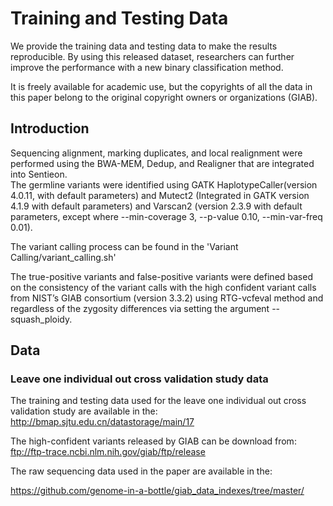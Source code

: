 # Training and Testing Data

We provide the training data and testing data to make the results reproducible. By using this released dataset, researchers can further improve the performance with a new binary classification method.<br>

It is freely available for academic use, but the copyrights of all the data in this paper belong to the original copyright owners or organizations (GIAB).<br>

Introduction
------------
Sequencing alignment, marking duplicates, and local realignment were performed using the BWA-MEM, Dedup, and Realigner that are integrated into Sentieon.<br>
The germline variants were identified using GATK HaplotypeCaller(version 4.0.11, with default parameters) and Mutect2 (Integrated in GATK version 4.1.9 with default parameters) and Varscan2 (version 2.3.9 with default parameters, except where --min-coverage 3, --p-value 0.10, --min-var-freq 0.01).<br>

The variant calling process can be found in the 'Variant Calling/variant_calling.sh'<br>

The true-positive variants and false-positive variants were defined based on the consistency of the variant calls with the high confident variant calls from NIST’s GIAB consortium (version 3.3.2) using RTG-vcfeval method and regardless of the zygosity differences via setting the argument --squash_ploidy.<br>

Data
------------
### Leave one individual out cross validation study data
The training and testing data used for the leave one individual out cross validation study are available in the: <br>
http://bmap.sjtu.edu.cn/datastorage/main/17<br>


The high-confident variants released by GIAB can be download from: <br>
ftp://ftp-trace.ncbi.nlm.nih.gov/giab/ftp/release <br>

The raw sequencing data used in the paper are available in the: <br>

https://github.com/genome-in-a-bottle/giab_data_indexes/tree/master/ <br>
